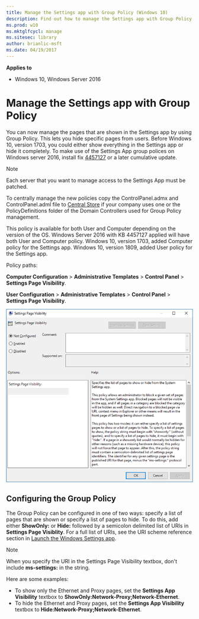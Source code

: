 ```yaml
---
title: Manage the Settings app with Group Policy (Windows 10)
description: Find out how to manage the Settings app with Group Policy.
ms.prod: w10
ms.mktglfcycl: manage
ms.sitesec: library
author: brianlic-msft
ms.date: 04/19/2017
---
```


**Applies to**

-   Windows 10, Windows Server 2016


# Manage the Settings app with Group Policy

You can now manage the pages that are shown in the Settings app by using Group Policy. This lets you hide specific pages from users. Before Windows 10, version 1703, you could either show everything in the Settings app or hide it completely.
To make use of the Settings App group polices on Windows server 2016, install fix [4457127](https://support.microsoft.com/help/4457127/windows-10-update-kb4457127) or a later cumulative update. 

>[!Note]
>Each server that you want to manage access to the Settings App must be patched.

To centrally manage the new policies copy the ControlPanel.admx and ControlPanel.adml file to [Central Store](https://support.microsoft.com/help/3087759/how-to-create-and-manage-the-central-store-for-group-policy-administra) if your company uses one or the PolicyDefinitions folder of the Domain Controllers used for Group Policy management.

This policy is available for both User and Computer depending on the version of the OS. Windows Server 2016 with KB 4457127 applied will have both User and Computer policy. Windows 10, version 1703, added Computer policy for the Settings app. Windows 10, version 1809, added User policy for the Settings app.

Policy paths:

**Computer Configuration** > **Administrative Templates** > **Control Panel** > **Settings Page Visibility**.

**User Configuration** > **Administrative Templates** > **Control Panel** > **Settings Page Visibility**.

![Settings page visibility policy](images/settings-page-visibility-gp.png)

## Configuring the Group Policy

The Group Policy can be configured in one of two ways: specify a list of pages that are shown or specify a list of pages to hide. To do this, add either **ShowOnly:** or **Hide:** followed by a semicolon delimited list of URIs in **Settings Page Visiblity**. For a full list of URIs, see the URI scheme reference section in [Launch the Windows Settings app](https://docs.microsoft.com/windows/uwp/launch-resume/launch-settings-app#ms-settings-uri-scheme-reference). 

>[!NOTE]  
> When you specify the URI in the Settings Page Visibility textbox, don't include **ms-settings:** in the string.

Here are some examples:

- To show only the Ethernet and Proxy pages, set the **Settings App Visibility** textbox to **ShowOnly:Network-Proxy;Network-Ethernet**.
- To hide the Ethernet and Proxy pages, set the **Settings App Visibility** textbox to **Hide:Network-Proxy;Network-Ethernet**.


